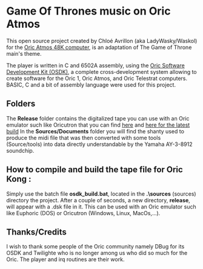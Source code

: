 # Game Of Thrones music on Oric Atmos
This open source project created by Chloé Avrillon (aka LadyWasky/Waskol) for the [Oric Atmos 48K computer](https://en.wikipedia.org/wiki/Oric#Oric_Atmos), is an adaptation of The Game of Throne main's theme.

The player is written in C and 6502A assembly, using the [Oric Software Development Kit (OSDK)](http://osdk.defence-force.org/), a complete cross-development system allowing to create software for the Oric 1, Oric Atmos, and Oric Telestrat computers.
BASIC, C and a bit of assembly language were used for this project.

## Folders
The **Release** folder contains the digitalized tape you can use with an Oric emulator such like Oricutron
that you can find [here](http://www.petergordon.org.uk/oricutron/) and [here for the latest build](http://iss.sandacite.com/oricutron/)
In the **Sources/Documents** folder you will find the shanty used to produce the midi file that was then converted with some tools (Source/tools) into data directly understandable by the Yamaha AY-3-8912 soundchip.


## How to compile and build the tape file for Oric Kong :
Simply use the batch file **osdk_build.bat**, located in the **.\sources** (sources) directory the project.
After a couple of seconds, a new directory, **release**, will appear with a .dsk file in it. This can be used with an Oric emulator such like Euphoric (DOS) or Oricutron (Windows, Linux, MacOs,...).


## Thanks/Credits
I wish to thank some people of the Oric community namely DBug for its OSDK and Twilighte who is no longer among us who did so much for the Oric.
The player and irq routines are their work.


